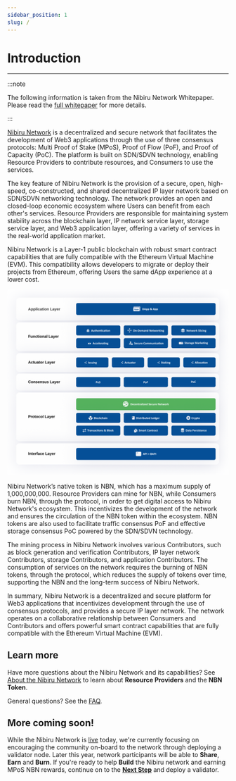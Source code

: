 ```yaml
---
sidebar_position: 1
slug: /
---
```

# Introduction
---

:::note

The following information is taken from the Nibiru Network Whitepaper.  Please read the [full whitepaper](https://www.nibirunet.io/whitepaper#) for more details.

:::

[Nibiru Network](https://www.nibirunet.io) is a decentralized and secure network that facilitates the development of Web3 applications through the use of three consensus protocols: Multi Proof of Stake (MPoS), Proof of Flow (PoF), and Proof of Capacity (PoC). The platform is built on SDN/SDVN technology, enabling Resource Providers to contribute resources, and Consumers to use the services.

The key feature of Nibiru Network is the provision of a secure, open, high-speed, co-constructed, and shared decentralized IP layer network based on SDN/SDVN networking technology. The network provides an open and closed-loop economic ecosystem where Users can benefit from each other's services. Resource Providers are responsible for maintaining system stability across the blockchain layer, IP network service layer, storage service layer, and Web3 application layer, offering a variety of services in the real-world application market.

Nibiru Network is a Layer-1 public blockchain with robust smart contract capabilities that are fully compatible with the Ethereum Virtual Machine (EVM). This compatibility allows developers to migrate or deploy their projects from Ethereum, offering Users the same dApp experience at a lower cost.

![Nibiru Network Architecture](nibiru_network_architecture.png)

Nibiru Network’s native token is NBN, which has a maximum supply of 1,000,000,000. Resource Providers can mine for NBN, while Consumers burn NBN, through the protocol, in order to get digital access to Nibiru Network's ecosystem. This incentivizes the development of the network and ensures the circulation of the NBN token within the ecosystem. NBN tokens are also used to facilitate traffic consensus PoF and effective storage consensus PoC powered by the SDN/SDVN technology.

The mining process in Nibiru Network involves various Contributors, such as block generation and verification Contributors, IP layer network Contributors, storage Contributors, and application Contributors. The consumption of services on the network requires the burning of NBN tokens, through the protocol, which reduces the supply of tokens over time, supporting the NBN and the long-term success of Nibiru Network.

In summary, Nibiru Network is a decentralized and secure platform for Web3 applications that incentivizes development through the use of consensus protocols, and provides a secure IP layer network. The network operates on a collaborative relationship between Consumers and Contributors and offers powerful smart contract capabilities that are fully compatible with the Ethereum Virtual Machine (EVM).


## Learn more
Have more questions about the Nibiru Network and its capabilities?  See [About the Nibiru Network](https://www.nibirunet.io/about) to learn about **Resource Providers** and the **NBN Token**.  

General questions?  See the [FAQ](https://www.nibirunet.io/faq).

## More coming soon!
While the Nibiru Network is [live](https://www.nibiruscan.io) today, we're currently focusing on encouraging
the community on-board to the network through deploying a validator node.  Later this year, network 
participants will be able to **Share**, **Earn** and **Burn**. If you're ready to help **Build** the Nibiru network
and earning MPoS NBN rewards, continue on to the [**Next Step**](become-a-validator/get-started-validator.md)
and deploy a validator.